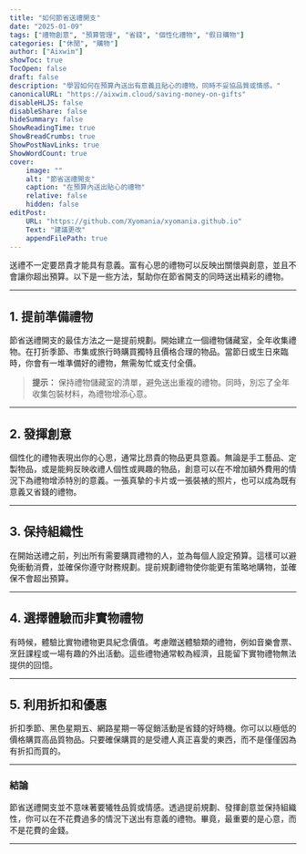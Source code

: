 ```yaml
---
title: "如何節省送禮開支"
date: "2025-01-09"
tags: ["禮物創意", "預算管理", "省錢", "個性化禮物", "假日購物"]
categories: ["休閒", "購物"]
author: ["Aixwim"]
showToc: true
TocOpen: false
draft: false
description: "學習如何在預算內送出有意義且貼心的禮物，同時不妥協品質或情感。"
canonicalURL: "https://aixwim.cloud/saving-money-on-gifts"
disableHLJS: false
disableShare: false
hideSummary: false
ShowReadingTime: true
ShowBreadCrumbs: true
ShowPostNavLinks: true
ShowWordCount: true
cover:
    image: ""
    alt: "節省送禮開支"
    caption: "在預算內送出貼心的禮物"
    relative: false
    hidden: false
editPost:
    URL: "https://github.com/Xyomania/xyomania.github.io"
    Text: "建議更改"
    appendFilePath: true
---
```


送禮不一定要昂貴才能具有意義。富有心思的禮物可以反映出關懷與創意，並且不會讓你超出預算。以下是一些方法，幫助你在節省開支的同時送出精彩的禮物。

---

## 1. **提前準備禮物**

節省送禮開支的最佳方法之一是提前規劃。開始建立一個禮物儲藏室，全年收集禮物。在打折季節、市集或旅行時購買獨特且價格合理的物品。當節日或生日來臨時，你會有一堆準備好的禮物，無需匆忙或支付全價。

> **提示：** 保持禮物儲藏室的清單，避免送出重複的禮物。同時，別忘了全年收集包裝材料，為禮物增添心意。

---

## 2. **發揮創意**

個性化的禮物表現出你的心思，通常比昂貴的物品更具意義。無論是手工藝品、定製物品，或是能夠反映收禮人個性或興趣的物品，創意可以在不增加額外費用的情況下為禮物增添特別的意義。一張真摯的卡片或一張裝裱的照片，也可以成為既有意義又省錢的禮物。

---

## 3. **保持組織性**

在開始送禮之前，列出所有需要購買禮物的人，並為每個人設定預算。這樣可以避免衝動消費，並確保你遵守財務規劃。提前規劃禮物使你能更有策略地購物，並確保不會超出預算。

---

## 4. **選擇體驗而非實物禮物**

有時候，體驗比實物禮物更具紀念價值。考慮贈送體驗類的禮物，例如音樂會票、烹飪課程或一場有趣的外出活動。這些禮物通常較為經濟，且能留下實物禮物無法提供的回憶。

---

## 5. **利用折扣和優惠**

折扣季節、黑色星期五、網路星期一等促銷活動是省錢的好時機。你可以以極低的價格購買高品質物品。只要確保購買的是受禮人真正喜愛的東西，而不是僅僅因為有折扣而買的。

---

### 結論

節省送禮開支並不意味著要犧牲品質或情感。透過提前規劃、發揮創意並保持組織性，你可以在不花費過多的情況下送出有意義的禮物。畢竟，最重要的是心意，而不是花費的金錢。

---
